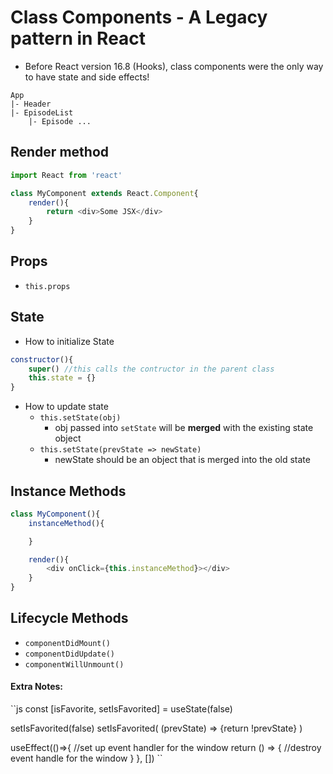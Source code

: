 # Class Components - A Legacy pattern in React
* Before React version 16.8 (Hooks), class components were the only way to have state and side effects!

```
App
|- Header
|- EpisodeList
    |- Episode ...
```

## Render method
```js
import React from 'react'

class MyComponent extends React.Component{
    render(){
        return <div>Some JSX</div>
    }
}
```

## Props
* `this.props`

## State
* How to initialize State

```js
constructor(){ 
    super() //this calls the contructor in the parent class
    this.state = {}
}
```

* How to update state
    * `this.setState(obj)`
        * obj passed into `setState` will be **merged** with the existing state object
    * `this.setState(prevState => newState)`
        * newState should be an object that is merged into the old state

## Instance Methods

```js
class MyComponent(){
    instanceMethod(){

    }

    render(){
        <div onClick={this.instanceMethod}></div>
    }
}
```

## Lifecycle Methods
* `componentDidMount()`
* `componentDidUpdate()`
* `componentWillUnmount()`


#### Extra Notes:

``js
const [isFavorite, setIsFavorited] = useState(false)

setIsFavorited(false)
setIsFavorited( (prevState) => {return !prevState} )



useEffect(()=>{
    //set up event handler for the window 
    return () => {
        //destroy event handle for the window
    }
}, [])
``
